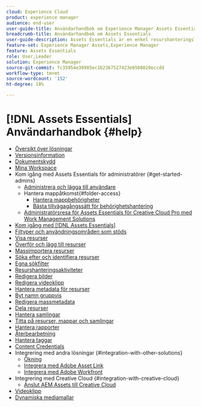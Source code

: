 ```yaml
---
cloud: Experience Cloud
product: experience manager
audience: end-user
user-guide-title: Användarhandbok om Experience Manager Assets Essentials
breadcrumb-title: Användarhandbok om Assets Essentials
user-guide-description: Assets Essentials är en enkel resurshanteringslösning som fungerar inifrån andra Experience Cloud-program.
feature-set: Experience Manager Assets,Experience Manager
feature: Assets Essentials
role: User,Leader
solution: Experience Manager
source-git-commit: fc35954e30985ec1b2367527423e0508020eccdd
workflow-type: tm+mt
source-wordcount: '152'
ht-degree: 18%

---
```



# [!DNL Assets Essentials] Användarhandbok {#help}

+ [Översikt över lösningar](introduction.md)
+ [Versionsinformation](release-notes.md)
+ [Dokumentskydd](security-overview.md)
+ [Mina Workspace](my-workspace.md)
+ Kom igång med Assets Essentials för administratörer {#get-started-admins}
   + [Administrera och lägga till användare](deploy-administer.md)
   + Hantera mappåtkomst{#folder-access}
      + [Hantera mappbehörigheter](manage-permissions.md)
      + [Bästa tillvägagångssätt för behörighetshantering](permission-management-best-practices.md)
   + [Administratörsresa för Assets Essentials för Creative Cloud Pro med Work Management Solutions](assets-essentials-cc-pro-work-management-admin-journey.md)
+ [Kom igång med  [!DNL Assets Essentials]](get-started.md)
+ [Filtyper och användningsområden som stöds](supported-file-formats.md)
+ [Visa resurser](navigate-view.md)
+ [Överför och lägg till resurser](add-delete.md)
+ [Massimportera resurser](bulk-import-assets-view.md)
+ [Söka efter och identifiera resurser](search.md)
+ [Egna sökfilter](custom-search-filters.md)
+ [Resurshanteringsaktiviteter](manage-organize.md)
+ [Redigera bilder](edit-images.md)
+ [Redigera videoklipp](edit-videos.md)
+ [Hantera metadata för resurser](metadata.md)
+ [Byt namn gruppvis](bulk-rename.md)
+ [Redigera massmetadata](/help/using/bulk-metadata-edit.md)
+ [Dela resurser](share-links-for-assets.md)
+ [Hantera samlingar](manage-collections.md)
+ [Titta på resurser, mappar och samlingar](manage-notifications.md)
+ [Hantera rapporter](manage-reports.md)
+ [Återbearbetning](reprocessing.md)
+ [Hantera taggar](tagging-management.md)
+ [Content Credentials](/help/using/content-credentials.md)
+ Integrering med andra lösningar {#integration-with-other-solutions}
   + [Ökning](integration.md)
   + [Integrera med Adobe Asset Link](integrate-with-creative-cloud.md)
   + [Integrera med Adobe Workfront](integrate-with-workfront.md)
+ Integrering med Creative Cloud {#integration-with-creative-cloud}
   + [Anslut AEM Assets till Creative Cloud](connect-assets-with-creative-cloud.md)
+ [Videoklipp](https://experienceleague.adobe.com/docs/experience-manager-learn/assets-essentials/overview.html)
+ [Dynamiska mediamallar](dynamic-media-templates.md)

